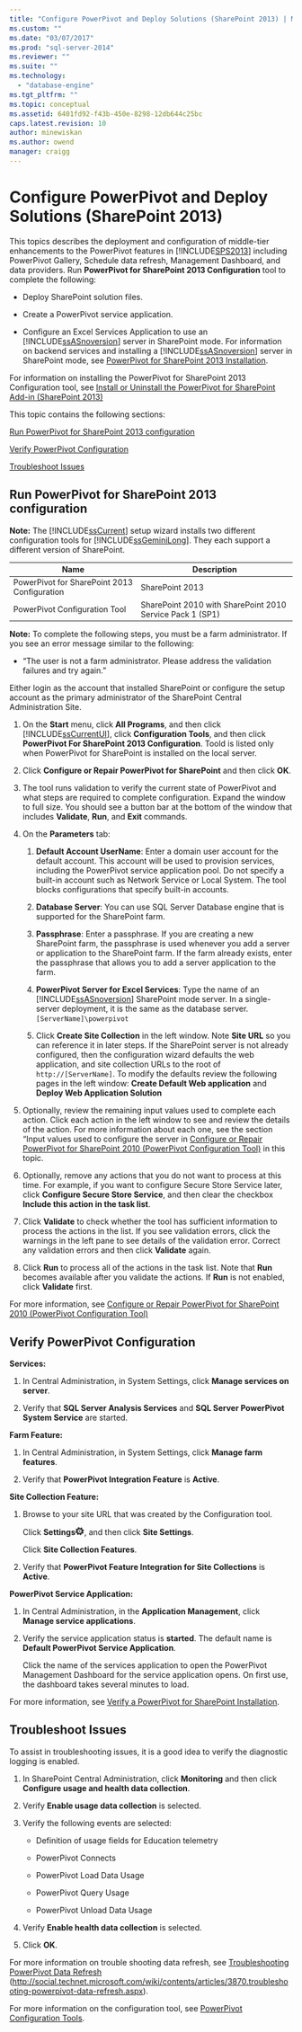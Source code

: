 ```yaml
---
title: "Configure PowerPivot and Deploy Solutions (SharePoint 2013) | Microsoft Docs"
ms.custom: ""
ms.date: "03/07/2017"
ms.prod: "sql-server-2014"
ms.reviewer: ""
ms.suite: ""
ms.technology: 
  - "database-engine"
ms.tgt_pltfrm: ""
ms.topic: conceptual
ms.assetid: 6401fd92-f43b-450e-8298-12db644c25bc
caps.latest.revision: 10
author: minewiskan
ms.author: owend
manager: craigg
---
```

# Configure PowerPivot and Deploy Solutions (SharePoint 2013)
  This topics describes the deployment and configuration of middle-tier enhancements to the PowerPivot features in [!INCLUDE[SPS2013](../../../includes/sps2013-md.md)] including PowerPivot Gallery, Schedule data refresh, Management Dashboard, and data providers. Run **PowerPivot for SharePoint 2013 Configuration** tool to complete the following:  
  
-   Deploy SharePoint solution files.  
  
-   Create a PowerPivot service application.  
  
-   Configure an Excel Services Application to use an [!INCLUDE[ssASnoversion](../../../includes/ssasnoversion-md.md)] server in SharePoint mode. For information on backend services and installing a [!INCLUDE[ssASnoversion](../../../includes/ssasnoversion-md.md)] server in SharePoint mode, see [PowerPivot for SharePoint 2013 Installation](../../../analysis-services/instances/install-windows/install-analysis-services-in-power-pivot-mode.md).  
  
 For information on installing the PowerPivot for SharePoint 2013 Configuration tool, see [Install or Uninstall the PowerPivot for SharePoint Add-in &#40;SharePoint 2013&#41;](../../../analysis-services/instances/install-windows/install-or-uninstall-the-power-pivot-for-sharepoint-add-in-sharepoint-2013.md)  
  
 This topic contains the following sections:  
  
 [Run PowerPivot for SharePoint 2013 configuration](#bkmk_run_configuration_tool)  
  
 [Verify PowerPivot Configuration](#bkmk_verify_powerpivot)  
  
 [Troubleshoot Issues](#bkmk_troubleshoot_issues)  
  
##  <a name="bkmk_run_configuration_tool"></a> Run PowerPivot for SharePoint 2013 configuration  
 **Note:** The [!INCLUDE[ssCurrent](../../../includes/sscurrent-md.md)] setup wizard installs two different configuration tools for [!INCLUDE[ssGeminiLong](../../../includes/ssgeminilong-md.md)]. They each support a different version of SharePoint.  
  
|Name|Description|  
|----------|-----------------|  
|PowerPivot for SharePoint 2013 Configuration|SharePoint 2013|  
|PowerPivot Configuration Tool|SharePoint 2010 with SharePoint 2010 Service Pack 1 (SP1)|  
  
 **Note:** To complete the following steps, you must be a farm administrator. If you see an error message similar to the following:  
  
-   “The user is not a farm administrator. Please address the validation failures and try again.”  
  
 Either login as the account that installed SharePoint or configure the setup account as the primary administrator of the SharePoint Central Administration Site.  
  
1.  On the **Start** menu, click **All Programs**, and then click [!INCLUDE[ssCurrentUI](../../../includes/sscurrentui-md.md)], click **Configuration Tools**, and then click **PowerPivot For SharePoint 2013 Configuration**. Toold is listed only when PowerPivot for SharePoint is installed on the local server.  
  
2.  Click **Configure or Repair PowerPivot for SharePoint** and then click **OK**.  
  
3.  The tool runs validation to verify the current state of PowerPivot and what steps are required to complete configuration. Expand the window to full size. You should see a button bar at the bottom of the window that includes **Validate**, **Run**, and **Exit** commands.  
  
4.  On the **Parameters** tab:  
  
    1.  **Default Account UserName**: Enter a domain user account for the default account. This account will be used to provision services, including the PowerPivot service application pool. Do not specify a built-in account such as Network Service or Local System. The tool blocks configurations that specify built-in accounts.  
  
    2.  **Database Server**: You can use SQL Server Database engine that is supported for the SharePoint farm.  
  
    3.  **Passphrase**: Enter a passphrase. If you are creating a new SharePoint farm, the passphrase is used whenever you add a server or application to the SharePoint farm. If the farm already exists, enter the passphrase that allows you to add a server application to the farm.  
  
    4.  **PowerPivot Server for Excel Services**: Type the name of an [!INCLUDE[ssASnoversion](../../../includes/ssasnoversion-md.md)] SharePoint mode server. In a single-server deployment, it is the same as the database server. `[ServerName]\powerpivot`  
  
    5.  Click **Create Site Collection** in the left window. Note **Site URL** so you can reference it in later steps. If the SharePoint server is not already configured, then the configuration wizard defaults the web application, and site collection URLs to the root of `http://[ServerName]`. To modify the defaults review the following pages in the left window: **Create Default Web application** and **Deploy Web Application Solution**  
  
5.  Optionally, review the remaining input values used to complete each action. Click each action in the left window to see and review the details of the action. For more information about each one, see the section “Input values used to configure the server in [Configure or Repair PowerPivot for SharePoint 2010 &#40;PowerPivot Configuration Tool&#41;](../../../analysis-services/configure-repair-powerpivot-sharepoint-2010.md) in this topic.  
  
6.  Optionally, remove any actions that you do not want to process at this time. For example, if you want to configure Secure Store Service later, click **Configure Secure Store Service**, and then clear the checkbox **Include this action in the task list**.  
  
7.  Click **Validate** to check whether the tool has sufficient information to process the actions in the list. If you see validation errors, click the warnings in the left pane to see details of the validation error. Correct any validation errors and then click **Validate** again.  
  
8.  Click **Run** to process all of the actions in the task list. Note that **Run** becomes available after you validate the actions. If **Run** is not enabled, click **Validate** first.  
  
 For more information, see [Configure or Repair PowerPivot for SharePoint 2010 &#40;PowerPivot Configuration Tool&#41;](../../../analysis-services/configure-repair-powerpivot-sharepoint-2010.md)  
  
##  <a name="bkmk_verify_powerpivot"></a> Verify PowerPivot Configuration  
 **Services:**  
  
1.  In Central Administration, in System Settings, click **Manage services on server**.  
  
2.  Verify that **SQL Server Analysis Services** and **SQL Server PowerPivot System Service** are started.  
  
 **Farm Feature:**  
  
1.  In Central Administration, in System Settings, click **Manage farm features**.  
  
2.  Verify that **PowerPivot Integration Feature** is **Active**.  
  
 **Site Collection Feature:**  
  
1.  Browse to your site URL that was created by the Configuration tool.  
  
     Click **Settings**![SharePoint Settings](../../../analysis-services/media/as-sharepoint2013-settings-gear.gif "SharePoint Settings"), and then click **Site Settings**.  
  
     Click **Site Collection Features**.  
  
2.  Verify that **PowerPivot Feature Integration for Site Collections** is **Active**.  
  
 **PowerPivot Service Application:**  
  
1.  In Central Administration, in the **Application Management**, click **Manage service applications**.  
  
2.  Verify the service application status is **started**. The default name is **Default PowerPivot Service Application**.  
  
     Click the name of the services application to open the PowerPivot Management Dashboard for the service application opens. On first use, the dashboard takes several minutes to load.  
  
 For more information, see [Verify a PowerPivot for SharePoint Installation](../../../analysis-services/instances/install-windows/verify-a-power-pivot-for-sharepoint-installation.md).  
  
##  <a name="bkmk_troubleshoot_issues"></a> Troubleshoot Issues  
 To assist in troubleshooting issues, it is a good idea to verify the diagnostic logging is enabled.  
  
1.  In SharePoint Central Administration, click **Monitoring** and then click **Configure usage and health data collection**.  
  
2.  Verify **Enable usage data collection** is selected.  
  
3.  Verify the following events are selected:  
  
    -   Definition of usage fields for Education telemetry  
  
    -   PowerPivot Connects  
  
    -   PowerPivot Load Data Usage  
  
    -   PowerPivot Query Usage  
  
    -   PowerPivot Unload Data Usage  
  
4.  Verify **Enable health data collection** is selected.  
  
5.  Click **OK**.  
  
 For more information on trouble shooting data refresh, see [Troubleshooting PowerPivot Data Refresh](http://social.technet.microsoft.com/wiki/contents/articles/3870.troubleshooting-powerpivot-data-refresh.aspx) (http://social.technet.microsoft.com/wiki/contents/articles/3870.troubleshooting-powerpivot-data-refresh.aspx).  
  
 For more information on the configuration tool, see [PowerPivot Configuration Tools](../../power-pivot-sharepoint/power-pivot-configuration-tools.md).  
  
  
